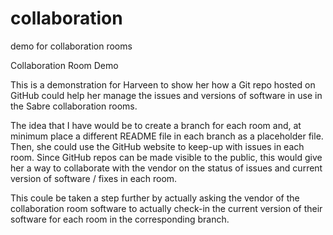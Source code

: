 collaboration
=============

demo for collaboration rooms

Collaboration Room Demo

This is a demonstration for Harveen to show her how a Git
repo hosted on GitHub could help her manage the issues and
versions of software in use in the Sabre collaboration rooms.

The idea that I have would be to create a branch for each
room and, at minimum place a different README file in each 
branch as a placeholder file. Then, she could use the GitHub
website to keep-up with issues in each room. Since GitHub 
repos can be made visible to the public, this would give her
a way to collaborate with the vendor on the status of issues
and current version of software / fixes in each room.

This coule be taken a step further by actually asking the
vendor of the collaboration room software to actually check-in
the current version of their software for each room in the 
corresponding branch.


